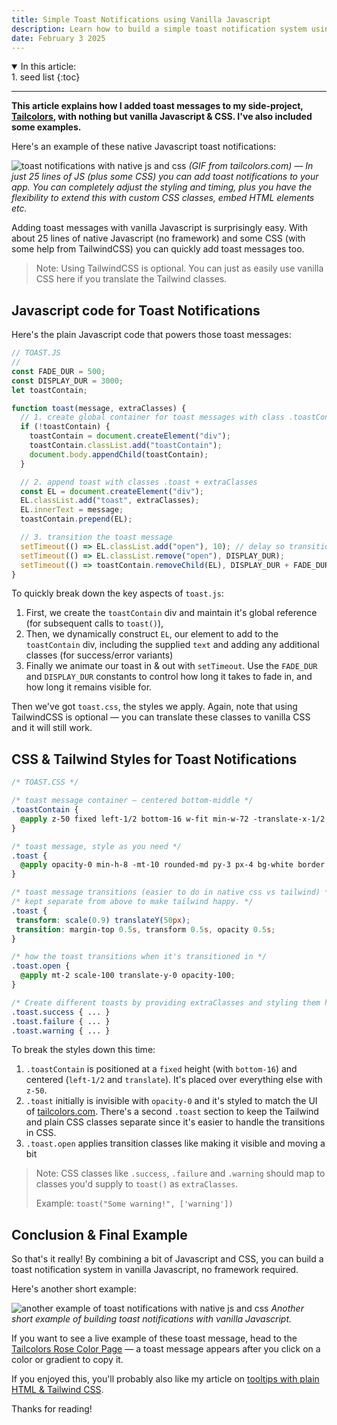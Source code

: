 ```yaml
---
title: Simple Toast Notifications using Vanilla Javascript
description: Learn how to build a simple toast notification system using nothing but vanilla Javascript and CSS. No framework is required to add these simple toast messages to your app or website!
date: February 3 2025
---
```


<details open>
<summary>In this article:</summary>
<aside markdown="1">
1. seed list
{:toc}
</aside>
</details>
<hr />

**This article explains how I added toast messages to my side-project, [Tailcolors](https://tailcolors.com), with nothing but vanilla Javascript & CSS. I've also included some examples.**

Here's an example of these native Javascript toast notifications:

![toast notifications with native js and css](images/blog/native-js-toast-notifications/toast.gif) _(GIF from tailcolors.com) — In just 25 lines of JS (plus some CSS) you can add toast notifications to your app. You can completely adjust the styling and timing, plus you have the flexibility to extend this with custom CSS classes, embed HTML elements etc._

Adding toast messages with vanilla Javascript is surprisingly easy. With about 25 lines of native Javascript (no framework) and some CSS (with some help from TailwindCSS) you can quickly add toast messages too.

> Note: Using TailwindCSS is optional. You can just as easily use vanilla CSS here if you translate the Tailwind classes.

## Javascript code for Toast Notifications

Here's the plain Javascript code that powers those toast messages:

```javascript
// TOAST.JS
//
const FADE_DUR = 500;
const DISPLAY_DUR = 3000;
let toastContain;

function toast(message, extraClasses) {
  // 1. create global container for toast messages with class .toastContain
  if (!toastContain) {
    toastContain = document.createElement("div");
    toastContain.classList.add("toastContain");
    document.body.appendChild(toastContain);
  }

  // 2. append toast with classes .toast + extraClasses
  const EL = document.createElement("div");
  EL.classList.add("toast", extraClasses);
  EL.innerText = message;
  toastContain.prepend(EL);

  // 3. transition the toast message
  setTimeout(() => EL.classList.add("open"), 10); // delay so transitions apply
  setTimeout(() => EL.classList.remove("open"), DISPLAY_DUR);
  setTimeout(() => toastContain.removeChild(EL), DISPLAY_DUR + FADE_DUR);
}
```

To quickly break down the key aspects of `toast.js`:

1. First, we create the `toastContain` div and maintain it's global reference (for subsequent calls to `toast()`),
2. Then, we dynamically construct `EL`, our element to add to the `toastContain` div, including the supplied `text` and adding any additional classes (for success/error variants)
3. Finally we animate our toast in & out with `setTimeout`. Use the `FADE_DUR` and `DISPLAY_DUR` constants to control how long it takes to fade in, and how long it remains visible for.

Then we've got `toast.css`, the styles we apply. Again, note that using TailwindCSS is optional — you can translate these classes to vanilla CSS and it will still work.

## CSS & Tailwind Styles for Toast Notifications

```scss
/* TOAST.CSS */

/* toast message container — centered bottom-middle */
.toastContain {
  @apply z-50 fixed left-1/2 bottom-16 w-fit min-w-72 -translate-x-1/2;
}

/* toast message, style as you need */
.toast {
  @apply opacity-0 min-h-8 -mt-10 rounded-md py-3 px-4 bg-white border border-stone-200 text-center shadow-xs;
}

/* toast message transitions (easier to do in native css vs tailwind) */
/* kept separate from above to make tailwind happy. */
.toast {
 transform: scale(0.9) translateY(50px);
 transition: margin-top 0.5s, transform 0.5s, opacity 0.5s;
}

/* how the toast transitions when it's transitioned in */
.toast.open {
  @apply mt-2 scale-100 translate-y-0 opacity-100;
}

/* Create different toasts by providing extraClasses and styling them here. */
.toast.success { ... }
.toast.failure { ... }
.toast.warning { ... }
```

To break the styles down this time:

1. `.toastContain` is positioned at a `fixed` height (with `bottom-16`) and centered (`left-1/2` and `translate`). It's placed over everything else with `z-50`.
2. `.toast` initially is invisible with `opacity-0` and it's styled to match the UI of [tailcolors.com](https://tailcolors.com). There's a second `.toast` section to keep the Tailwind and plain CSS classes separate since it's easier to handle the transitions in CSS.
3. `.toast.open` applies transition classes like making it visible and moving a bit

> Note: CSS classes like `.success`, `.failure` and `.warning` should map to classes you'd supply to `toast()` as `extraClasses`.
>
> Example: `toast("Some warning!", ['warning'])`

## Conclusion & Final Example

So that's it really! By combining a bit of Javascript and CSS, you can build a toast notification system in vanilla Javascript, no framework required.

Here's another short example:

![another example of toast notifications with native js and css](images/blog/native-js-toast-notifications/toast2.gif) _Another short example of building toast notifications with vanilla Javascript._

If you want to see a live example of these toast message, head to the [Tailcolors Rose Color Page](https://tailcolors.com/rose) — a toast message appears after you click on a color or gradient to copy it.

If you enjoyed this, you'll probably also like my article on [tooltips with plain HTML & Tailwind CSS](blog/native-tailwind-tooltip).

Thanks for reading!
